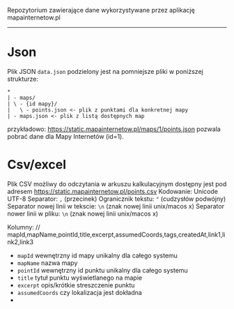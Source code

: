 Repozytorium zawierające dane wykorzystywane przez aplikację mapainternetow.pl

---

# Json

Plik JSON `data.json` podzielony jest na pomniejsze pliki w poniższej strukturze:
```
*
| - maps/
| \ - {id mapy}/
|   \ - points.json <- plik z punktami dla konkretnej mapy
| - maps.json <- plik z listą dostępnych map
```
przykładowo: https://static.mapainternetow.pl/maps/1/points.json pozwala pobrać dane dla Mapy Internetów (id=1).

# Csv/excel

Plik CSV możliwy do odczytania w arkuszu kalkulacyjnym dostępny jest pod adresem
https://static.mapainternetow.pl/points.csv
Kodowanie: Unicode UTF-8
Separator: `,` (przecinek)
Ogranicznik tekstu: `"` (cudzysłów podwójny)
Separator nowej linii w tekscie: `\n` (znak nowej linii unix/macos x)
Separator nower linii w pliku: `\n` (znak nowej linii unix/macos x)

Kolumny:
 // mapId,mapName,pointId,title,excerpt,assumedCoords,tags,createdAt,link1,link2,link3
- `mapId` wewnętrzny id mapy unikalny dla całego systemu
- `mapName` nazwa mapy
- `pointId` wewnętrzny id punktu unikalny dla całego systemu
- `title` tytuł punktu wyświetlanego na mapie
- `excerpt` opis/krótkie streszczenie punktu
- `assumedCoords` czy lokalizacja jest dokładna
- 